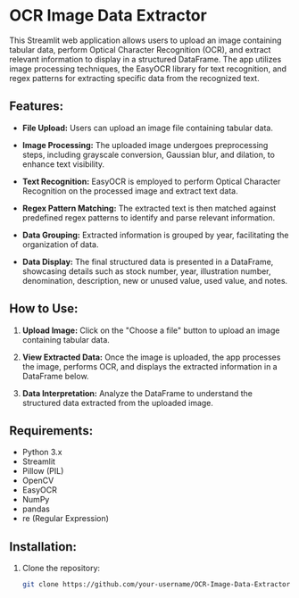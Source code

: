 # OCR Image Data Extractor

This Streamlit web application allows users to upload an image containing tabular data, perform Optical Character Recognition (OCR), and extract relevant information to display in a structured DataFrame. The app utilizes image processing techniques, the EasyOCR library for text recognition, and regex patterns for extracting specific data from the recognized text.

## Features:

- **File Upload:** Users can upload an image file containing tabular data.

- **Image Processing:** The uploaded image undergoes preprocessing steps, including grayscale conversion, Gaussian blur, and dilation, to enhance text visibility.

- **Text Recognition:** EasyOCR is employed to perform Optical Character Recognition on the processed image and extract text data.

- **Regex Pattern Matching:** The extracted text is then matched against predefined regex patterns to identify and parse relevant information.

- **Data Grouping:** Extracted information is grouped by year, facilitating the organization of data.

- **Data Display:** The final structured data is presented in a DataFrame, showcasing details such as stock number, year, illustration number, denomination, description, new or unused value, used value, and notes.

## How to Use:

1. **Upload Image:** Click on the "Choose a file" button to upload an image containing tabular data.

2. **View Extracted Data:** Once the image is uploaded, the app processes the image, performs OCR, and displays the extracted information in a DataFrame below.

3. **Data Interpretation:** Analyze the DataFrame to understand the structured data extracted from the uploaded image.

## Requirements:

- Python 3.x
- Streamlit
- Pillow (PIL)
- OpenCV
- EasyOCR
- NumPy
- pandas
- re (Regular Expression)

## Installation:

1. Clone the repository:

   ```bash
   git clone https://github.com/your-username/OCR-Image-Data-Extractor.git
